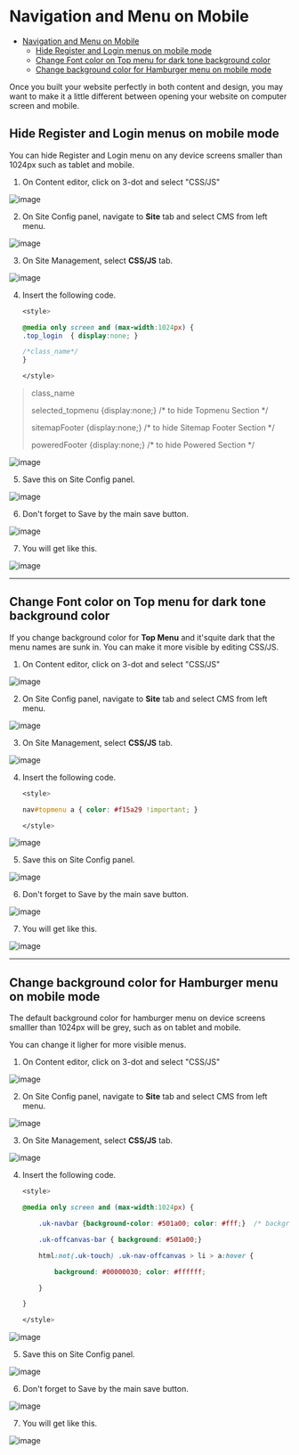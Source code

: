 # Navigation and Menu on Mobile

- [Navigation and Menu on Mobile](#navigation-and-menu-on-mobile)
  - [Hide Register and Login menus on mobile mode](#hide-register-and-login-menus-on-mobile-mode)
  - [Change Font color on Top menu for dark tone background color](#change-font-color-on-top-menu-for-dark-tone-background-color)
  - [Change background color for Hamburger menu on mobile mode](#change-background-color-for-hamburger-menu-on-mobile-mode)

Once you built your website perfectly in both content and design, you may want to make it a little different between opening your website on computer screen and mobile. 


## Hide Register and Login menus on mobile mode

You can hide Register and Login menu on any device screens smaller than 1024px such as tablet and mobile.

1. On Content editor, click on 3-dot and select "CSS/JS"
   
![image](images/navigation_menu_on_mobile/img_hide_login_01.png)

2. On Site Config panel, navigate to **Site** tab and select CMS from left menu. 

![image](images/navigation_menu_on_mobile/img_hide_login_02.png)

3. On Site Management, select **CSS/JS** tab. 

![image](images/navigation_menu_on_mobile/img_hide_login_03.png)

4. Insert the following code. 

    ```css 
    <style>

    @media only screen and (max-width:1024px) { 
    .top_login  { display:none; }     

    /*class_name*/ 
    } 

    </style>

    ```

    
> class_name
> 
> selected_topmenu {display:none;}  /*  to hide Topmenu Section  */ 
> 
> sitemapFooter {display:none;}   /*  to hide Sitemap Footer Section  */ 
> 
> poweredFooter {display:none;}  /*   to hide Powered Section */ 
    
![image](images/navigation_menu_on_mobile/img_hide_login_04.png)


5. Save this on Site Config panel.

![image](images/navigation_menu_on_mobile/img_hide_login_05.png)

6. Don't forget to Save by the main save button.

![image](images/navigation_menu_on_mobile/img_hide_login_06.png)

7. You will get like this.

![image](images/navigation_menu_on_mobile/img_hide_login_07.png)


------------------------------------------------------------------------------------------------


## Change Font color on Top menu for dark tone background color 

If you change background color for **Top Menu** and it'squite dark that the menu names are sunk in. You can make it more visible by editing CSS/JS.
 
1. On Content editor, click on 3-dot and select "CSS/JS"
   
![image](images/navigation_menu_on_mobile/img_hide_login_01.png)

2. On Site Config panel, navigate to **Site** tab and select CMS from left menu. 

![image](images/navigation_menu_on_mobile/img_hide_login_02.png)

3. On Site Management, select **CSS/JS** tab. 

![image](images/navigation_menu_on_mobile/img_hide_login_03.png)

4. Insert the following code. 

    ```css 
    <style>

    nav#topmenu a { color: #f15a29 !important; } 

    </style>

    ```


![image](images/navigation_menu_on_mobile/img_change_font_color_01.png)

5. Save this on Site Config panel.

![image](images/navigation_menu_on_mobile/img_hide_login_05.png)

6. Don't forget to Save by the main save button.

![image](images/navigation_menu_on_mobile/img_hide_login_07.png)

7. You will get like this.

![image](images/navigation_menu_on_mobile/img_change_font_color_02.png)

 
------------------------------------------------------------------------------------------------


## Change background color for Hamburger menu on mobile mode

The default background color for hamburger menu on device screens smalller than 1024px will be grey, such as on tablet and mobile.

You can change it ligher for more visible menus.

1. On Content editor, click on 3-dot and select "CSS/JS"
   
![image](images/navigation_menu_on_mobile/img_hide_login_01.png)

2. On Site Config panel, navigate to **Site** tab and select CMS from left menu. 

![image](images/navigation_menu_on_mobile/img_hide_login_02.png)

3. On Site Management, select **CSS/JS** tab. 

![image](images/navigation_menu_on_mobile/img_hide_login_03.png)

4. Insert the following code. 



    ```css 
    <style>

    @media only screen and (max-width:1024px) { 

        .uk-navbar {background-color: #501a00; color: #fff;}  /* background Logo Section */ 

        .uk-offcanvas-bar { background: #501a00;} 

        html:not(.uk-touch) .uk-nav-offcanvas > li > a:hover { 

            background: #00000030; color: #ffffff; 

        } 

    } 

    </style> 
    ```

![image](images/navigation_menu_on_mobile/img_change_background_color_01.png)

5. Save this on Site Config panel.

![image](images/navigation_menu_on_mobile/img_hide_login_05.png)

6. Don't forget to Save by the main save button.

![image](images/navigation_menu_on_mobile/img_hide_login_06.png)

7. You will get like this.

![image](images/navigation_menu_on_mobile/img_change_background_color_02.png)
 

 